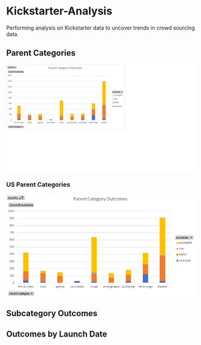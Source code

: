 # Kickstarter-Analysis
Performing analysis on Kickstarter data to uncover trends in crowd sourcing data.


## Parent Categories
![Parent Category Outcomes.png](https://github.com/AprilVilmin/Kickstarter-Analysis/blob/main/Parent%20Category%20Outcomes.png)

### US Parent Categories
![Us Parent Category Outcomes.pnd](https://github.com/AprilVilmin/Kickstarter-Analysis/blob/main/US%20Parent%20Category%20Outcomes.png)


## Subcategory Outcomes


## Outcomes by Launch Date

